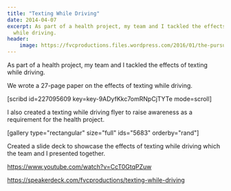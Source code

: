 ```yaml
---
title: "Texting While Driving"
date: 2014-04-07
excerpt: As part of a health project, my team and I tackled the effects of texting
  while driving.
header:
    image: https://fvcproductions.files.wordpress.com/2016/01/the-pursuit-of-knowledge-14.png
---
```


As part of a health project, my team and I tackled the effects of texting while driving.

We wrote a 27-page paper on the effects of texting while driving.

\[scribd id=227095609 key=key-9ADyfKkc7omRNpCjTYTe mode=scroll\]

I also created a texting while driving flyer to raise awareness as a requirement for the health project.

\[gallery type="rectangular" size="full" ids="5683" orderby="rand"\]

Created a slide deck to showcase the effects of texting while driving which the team and I presented together.

https://www.youtube.com/watch?v=CcT0GtqPZuw

https://speakerdeck.com/fvcproductions/texting-while-driving